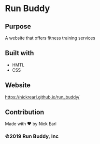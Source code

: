 # Run Buddy

## Purpose
A website that offers fitness training services

## Built with 
* HMTL
* CSS

## Website
https://nickrearl.github.io/run_buddy/

## Contribution
Made with ❤️ by Nick Earl

### ©️2019 Run Buddy, Inc 
